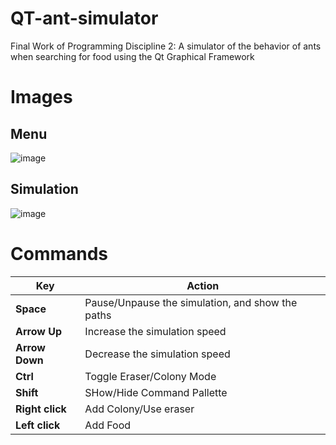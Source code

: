 # QT-ant-simulator

Final Work of Programming Discipline 2: A simulator of the behavior of ants when searching for food using the Qt Graphical Framework

# Images

## Menu

![image](https://user-images.githubusercontent.com/42501669/118399888-adc7b380-b635-11eb-87f4-ef9a7a6ab282.png)

## Simulation
![image](https://user-images.githubusercontent.com/42501669/118399932-ebc4d780-b635-11eb-8dfa-df81e6d8b333.png)


# Commands

| Key             | Action                                           |
| --------------- | ------------------------------------------------ |
| **Space**       | Pause/Unpause the simulation, and show the paths |
| **Arrow Up**    | Increase the simulation speed                    |
| **Arrow Down**  | Decrease the simulation speed                    |
| **Ctrl**        | Toggle Eraser/Colony Mode                        |
| **Shift**       | SHow/Hide Command Pallette                       |
| **Right click** | Add Colony/Use eraser                            |
| **Left click**  | Add Food                                         |
